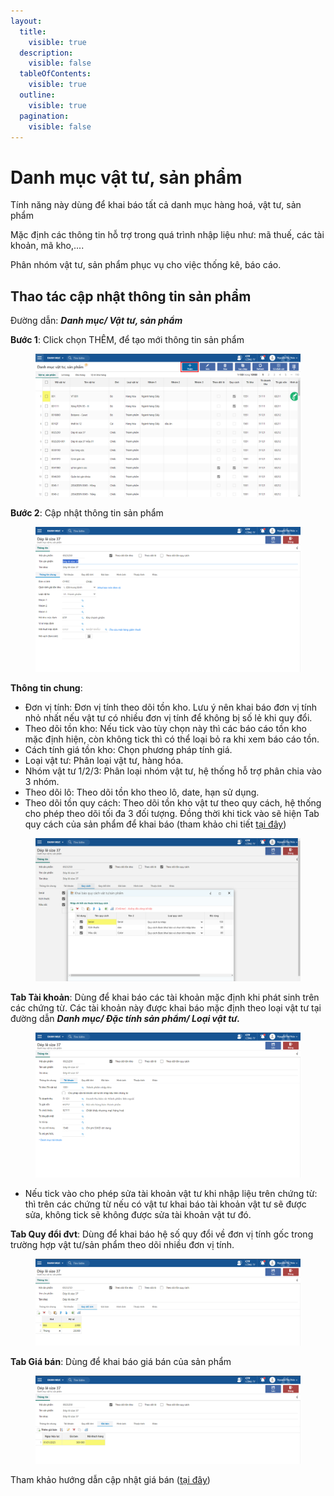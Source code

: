 ```yaml
---
layout:
  title:
    visible: true
  description:
    visible: false
  tableOfContents:
    visible: true
  outline:
    visible: true
  pagination:
    visible: false
---
```


# Danh mục vật tư, sản phẩm

Tính năng này dùng để khai báo tất cả danh mục hàng hoá, vật tư, sản phẩm

Mặc định các thông tin hỗ trợ trong quá trình nhập liệu như: mã thuế, các tài khoản, mã kho,....

Phân nhóm vật tư, sản phẩm phục vụ cho việc thống kê, báo cáo.

## Thao tác cập nhật thông tin sản phẩm

Đường dẫn: _**Danh mục/ Vật tư, sản phẩm**_

**Bước 1**: Click chọn THÊM, để tạo mới thông tin sản phẩm

<figure><img src="../../.gitbook/assets/dmvt.png" alt=""><figcaption></figcaption></figure>

**Bước 2**: Cập nhật thông tin sản phẩm

<figure><img src="../../.gitbook/assets/image (206).png" alt=""><figcaption></figcaption></figure>

**Thông tin chung**:

* Đơn vị tính: Đơn vị tính theo dõi tồn kho. Lưu ý nên khai báo đơn vị tính nhỏ nhất nếu vật tư có nhiều đơn vị tính để không bị số lẻ khi quy đổi.
* Theo dõi tồn kho: Nếu tick vào tùy chọn này thì các báo cáo tồn kho mặc định hiện, còn không tick thì có thể loại bỏ ra khi xem báo cáo tồn.
* Cách tính giá tồn kho: Chọn phương pháp tính giá.
* Loại vật tư: Phân loại vật tư, hàng hóa.&#x20;
* Nhóm vật tư 1/2/3: Phân loại nhóm vật tư, hệ thống hỗ trợ phân chia vào 3 nhóm.
* Theo dõi lô: Theo dõi tồn kho theo lô, date, hạn sử dụng.
* Theo dõi tồn quy cách: Theo dõi tồn kho vật tư theo quy cách, hệ thống cho phép theo dõi tối đa 3 đối tượng. Đồng thời khi tick vào sẽ hiện Tab quy cách của sản phẩm để khai báo (tham khảo chi tiết [tại đây](http://127.0.0.1:5000/s/8XowuU3e1r2eaKN2nT9D/quy-trinh-theo-doi-hang-ton-theo-quy-cach))

<figure><img src="../../.gitbook/assets/image (207).png" alt=""><figcaption></figcaption></figure>

**Tab Tài khoản**: Dùng để khai báo các tài khoản mặc định khi phát sinh trên các chứng từ. Các tài khoản này được khai báo mặc định theo loại vật tư tại đường dẫn _**Danh mục/ Đặc tính sản phẩm/ Loại vật tư.**_

<figure><img src="../../.gitbook/assets/image (208).png" alt=""><figcaption></figcaption></figure>

* Nếu tick vào cho phép sửa tài khoản vật tư khi nhập liệu trên chứng từ: thì trên các chứng từ nếu có vật tư khai báo tài khoản vật tư sẽ được sửa, không tick sẽ không được sửa tài khoản vật tư đó.

**Tab Quy đổi đvt**: Dùng để khai báo hệ số quy đổi về đơn vị tính gốc trong trường hợp vật tư/sản phẩm theo dõi nhiều đơn vị tính.

<figure><img src="../../.gitbook/assets/image (211).png" alt=""><figcaption></figcaption></figure>

**Tab Giá bán**: Dùng để khai báo giá bán của sản phẩm

<figure><img src="../../.gitbook/assets/image (210).png" alt=""><figcaption></figcaption></figure>

Tham khảo hướng dẫn cập nhật giá bán ([tại đây](broken-reference))
